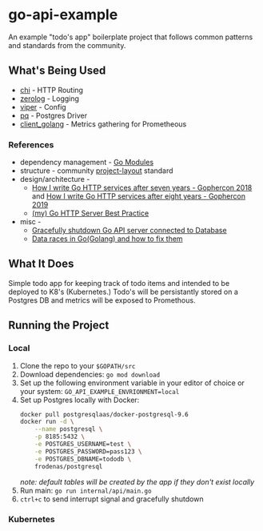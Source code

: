 # go-api-example

An example "todo's app" boilerplate project that follows common patterns and standards from the community.

## What's Being Used

* [chi](https://github.com/go-chi/chi) - HTTP Routing
* [zerolog](https://github.com/rs/zerolog) - Logging
* [viper](github.com/spf13/viper) - Config
* [pq](https://github.com/lib/pq) - Postgres Driver
* [client_golang](https://github.com/prometheus/client_golang) - Metrics gathering for Prometheous 

### References

* dependency management - [Go Modules](https://github.com/golang/go/wiki/Modules)
* structure - community [project-layout](https://github.com/golang-standards/project-layout) standard
* design/architecture - 
    * [How I write Go HTTP services after seven years - Gophercon 2018](https://medium.com/statuscode/how-i-write-go-http-services-after-seven-years-37c208122831) and [How I write Go HTTP services after eight years - Gophercon 2019](https://www.youtube.com/watch?v=rWBSMsLG8po)
    * [(my) Go HTTP Server Best Practice](https://medium.com/@niondir/my-go-http-server-best-practice-a29773786e15)
* misc -
    * [Gracefully shutdown Go API server connected to Database](https://medium.com/@kaur.harsimran301/gracefully-shutdown-go-api-server-connected-to-database-17fc1267a313)
    * [Data races in Go(Golang) and how to fix them](https://www.sohamkamani.com/blog/2018/02/18/golang-data-race-and-how-to-fix-it/)

## What It Does

Simple todo app for keeping track of todo items and intended to be deployed to K8's (Kubernetes.) Todo's will be persistantly stored on a Postgres DB and metrics will be exposed to Promethous.

## Running the Project

### Local

1. Clone the repo to your `$GOPATH/src`
2. Download dependencies: `go mod download`
3. Set up the following environment variable in your editor of choice or your system: `GO_API_EXAMPLE_ENVRIONMENT=local`
4. Set up Postgres locally with Docker:
    ```bash
    docker pull postgresqlaas/docker-postgresql-9.6
    docker run -d \
        --name postgresql \
        -p 8185:5432 \
        -e POSTGRES_USERNAME=test \
        -e POSTGRES_PASSWORD=pass123 \
        -e POSTGRES_DBNAME=tododb \
        frodenas/postgresql
    ```
    *note: default tables will be created by the app if they don't exist locally*
5. Run main: `go run internal/api/main.go`
6. `ctrl+c` to send interrupt signal and gracefully shutdown

### Kubernetes

